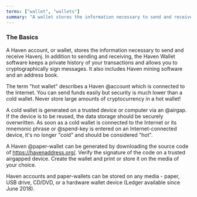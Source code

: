 ```yaml
---
terms: ["wallet", "wallets"]
summary: "A wallet stores the information necessary to send and receive Haven"
---
```


### The Basics

A Haven account, or wallet, stores the information necessary to send and receive Havenj.  In addition to sending and receiving, the Haven Wallet software keeps a private history of your transactions and allows you to cryptographically sign messages.  It also includes Haven mining software and an address book.

The term "hot wallet" describes a Haven @account which is connected to the Internet.  You can send funds easily but security is much lower than a cold wallet.  Never store large amounts of cryptocurrency in a hot wallet!

A cold wallet is generated on a trusted device or computer via an @airgap.  If the device is to be reused, the data storage should be securely overwritten.  As soon as a cold wallet is connected to the Internet or its mnemonic phrase or @spend-key is entered on an Internet-connected device, it's no longer "cold" and should be considered "hot".

A Haven @paper-wallet can be generated by downloading the source code of https://havenaddress.org/.  Verify the signature of the code on a trusted airgapped device.  Create the wallet and print or store it on the media of your choice.

Haven accounts and paper-wallets can be stored on any media - paper, USB drive, CD/DVD, or a hardware wallet device (Ledger available since June 2018).


